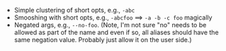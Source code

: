 * Simple clustering of short opts, e.g., `-abc`
* Smooshing with short opts, e.g., `-abcfoo` ==> `-a -b -c foo` magically
* Negated args, e.g., `--no-foo`. (Note, I'm not sure "no" needs to be
allowed as part of the name and even if so, all aliases should have the
same negation value. Probably just allow it on the user side.)
